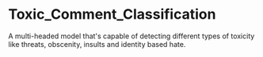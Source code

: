 # Toxic_Comment_Classification
 A multi-headed model that's capable of detecting different types of toxicity like threats, obscenity, insults and identity based hate.
